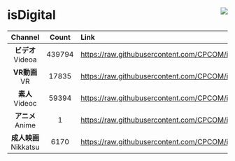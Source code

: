 # isDigital <img align="right" src="https://img.shields.io/github/last-commit/CPCOM/isDigital"/>  
  
| Channel | Count | Link |  
| :-----: | :---: | :--- |  
|**ビデオ**<br />Videoa | 439794 | https://raw.githubusercontent.com/CPCOM/isDigital/main/Videoa.txt |  
|**VR動画**<br />VR | 17835 | https://raw.githubusercontent.com/CPCOM/isDigital/main/VR.txt |  
|**素人**<br />Videoc | 59394 | https://raw.githubusercontent.com/CPCOM/isDigital/main/Videoc.txt |  
|**アニメ**<br />Anime | 1 | https://raw.githubusercontent.com/CPCOM/isDigital/main/Anime.txt |  
|**成人映画**<br />Nikkatsu | 6170 | https://raw.githubusercontent.com/CPCOM/isDigital/main/Nikkatsu.txt |  